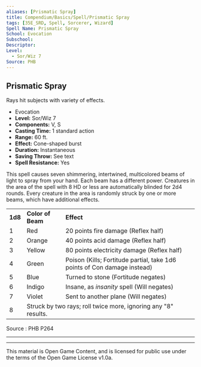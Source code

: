 ```yaml
---
aliases: [Prismatic Spray]
title: Compendium/Basics/Spell/Prismatic Spray
tags: [35E_SRD, Spell, Sorcerer, Wizard]
Spell Name: Prismatic Spray
School: Evocation
Subschool: 
Descriptor: 
Level:
  - Sor/Wiz 7
Source: PHB
---
```



## Prismatic Spray

Rays hit subjects with variety of effects.

*   Evocation
*   **Level:** Sor/Wiz 7
*   **Components:** V, S
*   **Casting Time:** 1 standard action
*   **Range:** 60 ft.
*   **Effect:** Cone-shaped burst
*   **Duration:** Instantaneous
*   **Saving Throw:** See text
*   **Spell Resistance:** Yes

<p>This spell causes seven shimmering, intertwined, multicolored beams of light to spray from your hand. Each beam has a different power. Creatures in the area of the spell with 8 HD or less are automatically blinded for 2d4 rounds. Every creature in the area is randomly struck by one or more beams, which have additional effects.</p><table> <tr decoration="underline"> <td> <b>1d8</b> </td> <td colspan="2"> <b>Color of Beam</b> </td> <td colspan="3"> <b>Effect</b> </td> </tr> <tr> <td> 1 </td> <td colspan="2"> Red </td> <td colspan="3"> 20 points fire damage (Reflex half) </td> </tr> <tr> <td> 2 </td> <td colspan="2"> Orange </td> <td colspan="3"> 40 points acid damage (Reflex half) </td> </tr> <tr> <td> 3 </td> <td colspan="2"> Yellow </td> <td colspan="3"> 80 points electricity damage (Reflex half) </td> </tr> <tr> <td> 4 </td> <td colspan="2"> Green </td> <td colspan="3"> Poison (Kills; Fortitude partial, take 1d6 points of Con damage instead) </td> </tr> <tr> <td> 5 </td> <td colspan="2"> Blue </td> <td colspan="3"> Turned to stone (Fortitude negates) </td> </tr> <tr> <td> 6 </td> <td colspan="2"> Indigo </td> <td colspan="3"> Insane, as <i>insanity</i> spell (Will negates) </td> </tr> <tr> <td> 7 </td> <td colspan="2"> Violet </td> <td colspan="3"> Sent to another plane (Will negates) </td> </tr> <tr> <td> 8 </td> <td colspan="5"> Struck by two rays; roll twice more, ignoring any "8" results. </td> </tr> </table>

Source : PHB P264

---

---

This material is Open Game Content, and is licensed for public use under
the terms of the Open Game License v1.0a.
